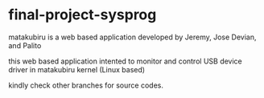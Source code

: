 # final-project-sysprog

matakubiru is a web based application developed by Jeremy, Jose Devian, and Palito

this web based application intented to monitor and control USB device driver in matakubiru kernel (Linux based)

kindly check other branches for source codes.
